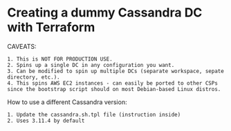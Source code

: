# Creating a dummy Cassandra DC with Terraform

CAVEATS:
```
1. This is NOT FOR PRODUCTION USE.
2. Spins up a single DC in any configuration you want.
3. Can be modified to spin up multiple DCs (separate workspace, sepate directory, etc.).
4. This spins AWS EC2 instances - can easily be ported to other CSPs since the bootstrap script should on most Debian-based Linux distros.
```

How to use a different Cassandra version:
```
1. Update the cassandra.sh.tpl file (instruction inside)
2. Uses 3.11.4 by default
```